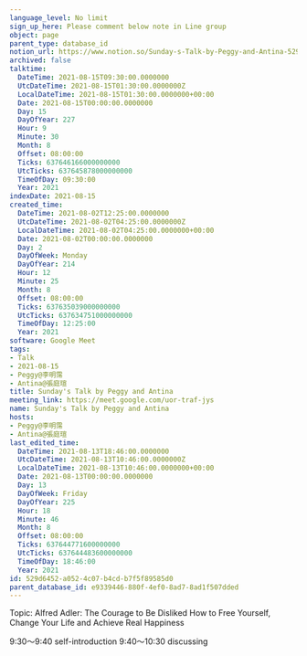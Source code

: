 ```yaml
---
language_level: No limit
sign_up_here: Please comment below note in Line group
object: page
parent_type: database_id
notion_url: https://www.notion.so/Sunday-s-Talk-by-Peggy-and-Antina-529d6452a0524c07b4cdb7f5f89585d0
archived: false
talktime:
  DateTime: 2021-08-15T09:30:00.0000000
  UtcDateTime: 2021-08-15T01:30:00.0000000Z
  LocalDateTime: 2021-08-15T01:30:00.0000000+00:00
  Date: 2021-08-15T00:00:00.0000000
  Day: 15
  DayOfYear: 227
  Hour: 9
  Minute: 30
  Month: 8
  Offset: 08:00:00
  Ticks: 637646166000000000
  UtcTicks: 637645878000000000
  TimeOfDay: 09:30:00
  Year: 2021
indexDate: 2021-08-15
created_time:
  DateTime: 2021-08-02T12:25:00.0000000
  UtcDateTime: 2021-08-02T04:25:00.0000000Z
  LocalDateTime: 2021-08-02T04:25:00.0000000+00:00
  Date: 2021-08-02T00:00:00.0000000
  Day: 2
  DayOfWeek: Monday
  DayOfYear: 214
  Hour: 12
  Minute: 25
  Month: 8
  Offset: 08:00:00
  Ticks: 637635039000000000
  UtcTicks: 637634751000000000
  TimeOfDay: 12:25:00
  Year: 2021
software: Google Meet
tags:
- Talk
- 2021-08-15
- Peggy@李明霈
- Antina@張庭瑄
title: Sunday's Talk by Peggy and Antina
meeting_link: https://meet.google.com/uor-traf-jys
name: Sunday's Talk by Peggy and Antina
hosts:
- Peggy@李明霈
- Antina@張庭瑄
last_edited_time:
  DateTime: 2021-08-13T18:46:00.0000000
  UtcDateTime: 2021-08-13T10:46:00.0000000Z
  LocalDateTime: 2021-08-13T10:46:00.0000000+00:00
  Date: 2021-08-13T00:00:00.0000000
  Day: 13
  DayOfWeek: Friday
  DayOfYear: 225
  Hour: 18
  Minute: 46
  Month: 8
  Offset: 08:00:00
  Ticks: 637644771600000000
  UtcTicks: 637644483600000000
  TimeOfDay: 18:46:00
  Year: 2021
id: 529d6452-a052-4c07-b4cd-b7f5f89585d0
parent_database_id: e9339446-880f-4ef0-8ad7-8ad1f507dded
---
```


Topic: Alfred Adler: The Courage to Be Disliked
How to Free Yourself, Change Your Life and Achieve Real Happiness

9:30～9:40 self-introduction
9:40～10:30 discussing


